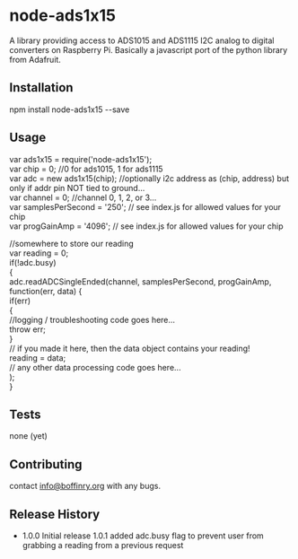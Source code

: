 node-ads1x15
=========

A library providing access to ADS1015 and ADS1115 I2C analog to digital converters on Raspberry Pi. Basically a javascript port of the python library from Adafruit.

## Installation

  npm install node-ads1x15 --save

## Usage

  var ads1x15 = require('node-ads1x15');  
  var chip = 0; //0 for ads1015, 1 for ads1115  
  var adc = new ads1x15(chip); //optionally i2c address as (chip, address) but only if addr pin NOT tied to ground...  
  var channel = 0; //channel 0, 1, 2, or 3...  
  var samplesPerSecond = '250'; // see index.js for allowed values for your chip  
  var progGainAmp = '4096'; // see index.js for allowed values for your chip  
  
  //somewhere to store our reading   
  var reading  = 0;  
  if(!adc.busy)  
  {  
    adc.readADCSingleEnded(channel, samplesPerSecond, progGainAmp, function(err, data) {   
      if(err)  
      {  
        //logging / troubleshooting code goes here...  
        throw err;  
      }  
      // if you made it here, then the data object contains your reading!  
      reading = data;  
      // any other data processing code goes here...  
    );  
  }  
    
## Tests

  none (yet)

## Contributing

  contact info@boffinry.org with any bugs.

## Release History

* 1.0.0 Initial release
  1.0.1 added adc.busy flag to prevent user from grabbing a reading from a previous request